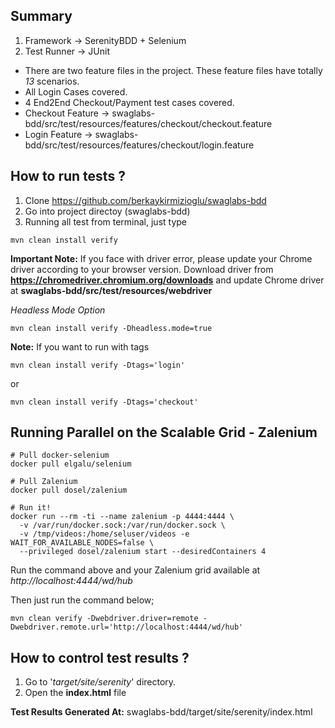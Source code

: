 ## Summary
1.  Framework -> SerenityBDD + Selenium
2.  Test Runner -> JUnit

* There are two feature files in the project. These feature files have totally *13* scenarios.
* All Login Cases covered.
* 4 End2End Checkout/Payment test cases covered.
* Checkout Feature -> swaglabs-bdd/src/test/resources/features/checkout/checkout.feature
* Login Feature -> swaglabs-bdd/src/test/resources/features/checkout/login.feature



## How to run tests ?

1. Clone https://github.com/berkaykirmizioglu/swaglabs-bdd
2. Go into project directoy (swaglabs-bdd)
3. Running all test from terminal, just type
````
mvn clean install verify
````

**Important Note:**
If you face with driver error, please update your Chrome driver according to your browser version.
Download driver from **https://chromedriver.chromium.org/downloads** and update Chrome driver at **swaglabs-bdd/src/test/resources/webdriver** 

*Headless Mode Option*
````
mvn clean install verify -Dheadless.mode=true
````


**Note:**
If you want to run with tags
````
mvn clean install verify -Dtags='login'
````
or

````
mvn clean install verify -Dtags='checkout'
````

## Running Parallel on the Scalable Grid - Zalenium
````
# Pull docker-selenium
docker pull elgalu/selenium

# Pull Zalenium
docker pull dosel/zalenium

# Run it!
docker run --rm -ti --name zalenium -p 4444:4444 \
  -v /var/run/docker.sock:/var/run/docker.sock \
  -v /tmp/videos:/home/seluser/videos -e WAIT_FOR_AVAILABLE_NODES=false \
  --privileged dosel/zalenium start --desiredContainers 4
````
Run the command above and your Zalenium grid available at *http://localhost:4444/wd/hub*

Then just run the command below;
````
mvn clean verify -Dwebdriver.driver=remote -Dwebdriver.remote.url='http://localhost:4444/wd/hub'
````

## How to control test results ?

1. Go to '_target/site/serenity_' directory.
2. Open the **index.html** file


**Test Results Generated At:**
swaglabs-bdd/target/site/serenity/index.html

